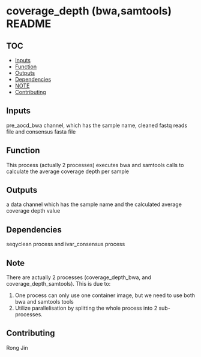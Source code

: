 # coverage_depth (bwa,samtools) README

## TOC
* [Inputs](#inputs)
* [Function](#function)
* [Outputs](#outputs)
* [Dependencies](#dependencies)
* [NOTE](#note)
* [Contributing](#contributing)

## Inputs
pre_aocd_bwa channel, which has the sample name, cleaned fastq reads file and consensus fasta file

## Function
This process (actually 2 processes) executes bwa and samtools calls to calculate the average coverage depth per sample

## Outputs
a data channel which has the sample name and the calculated average coverage depth value

## Dependencies
seqyclean process and ivar_consensus process

## Note
There are actually 2 processes (coverage_depth_bwa, and coverage_depth_samtools). This is due to:
1. One process can only use one container image, but we need to use both bwa and samtools tools
2. Utilize parallelisation by splitting the whole process into 2 sub-processes.

## Contributing
Rong Jin
